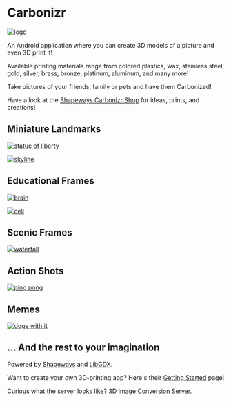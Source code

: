 [logo]: http://imgur.com/uAog0nK.jpg "Logo"
[brain]: http://imgur.com/gjB3z0n.jpg "Brain"
[doge with it]: http://imgur.com/b4hoaDi.jpg "Doge With It"
[statue of liberty]: http://imgur.com/7sHz9Y7.jpg "Statue of Liberty"
[cell]: http://imgur.com/HjcW0lV.jpg "Cell"
[waterfall]: http://imgur.com/QJcVYZs.jpg "Waterfall"
[ping pong]: http://imgur.com/NrXhtoG.jpg "Ping Pong"
[skyline]: http://imgur.com/AY2SQla.jpg "Skyline"
[many doge]: http://imgur.com/xu9IuLN.jpg "Many Doge"
[samples]: http://imgur.com/cKBGzUo.jpg "Samples"
[size reference]: http://imgur.com/WiZprvx.jpg "Size Reference"

Carbonizr
===

![logo][logo]

An Android application where you can create 3D models of a picture and even 3D print it!

Available printing materials range from colored plastics, wax, stainless steel, gold, silver, brass,
bronze, platinum, aluminum, and many more!

Take pictures of your friends, family or pets and have them Carbonized!

Have a look at the [Shapeways Carbonizr Shop](https://www.shapeways.com/shops/carbonizr "Carbonizr Shop") for ideas, prints, and creations!

## Miniature Landmarks
[![statue of liberty][statue of liberty]](https://www.shapeways.com/product/33JYZLNNE/statue-of-liberty?optionId=59785296)

[![skyline][skyline]](https://www.shapeways.com/product/A2MK49G6W/manhattan-skyline?optionId=59785191)

## Educational Frames
[![brain][brain]](https://www.shapeways.com/product/BZTTT2A28/brain?optionId=59785142)

[![cell][cell]](https://www.shapeways.com/product/AX2J57QS2/cell?optionId=59785090)

## Scenic Frames
[![waterfall][waterfall]](https://www.shapeways.com/product/7MLGPYJLQ/hopetoun-waterfall?optionId=59785347)

## Action Shots
[![ping pong][ping pong]](https://www.shapeways.com/product/BM2JK6YPC/ping-pong?optionId=59785482)

## Memes
[![doge with it][doge with it]](https://www.shapeways.com/product/XTGSMS82C/doge-with-it?optionId=59785033)

## ... And the rest to your imagination
Powered by [Shapeways](http://www.shapeways.com/ "Shapeways") and [LibGDX](https://github.com/libgdx/libgdx "LibGDX").

Want to create your own 3D-printing app? Here's their [Getting Started](http://developers.shapeways.com/) page!

Curious what the server looks like? [3D Image Conversion Server](https://github.com/IgorGee/3D-Image-Conversion-Server).
